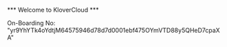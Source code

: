 *** Welcome to KloverCloud ***

On-Boarding No: &#34;yr9YhYTk4oYdtjM64575946d78d7d0001ebf475OYmVTD88y5QHeD7cpaXA&#34;
